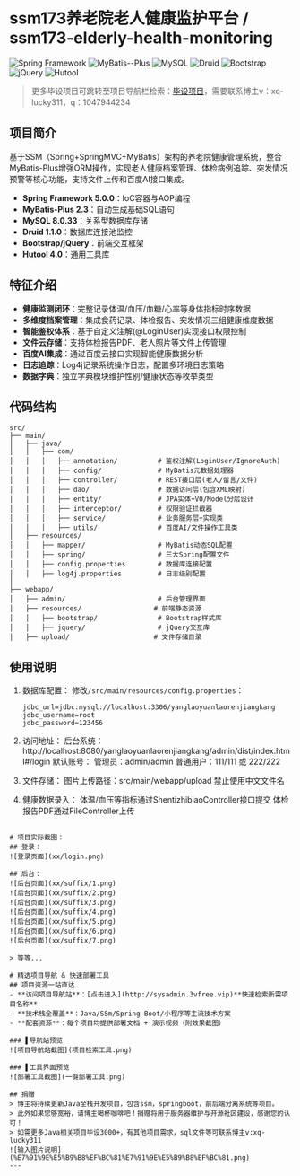 # ssm173养老院老人健康监护平台 / ssm173-elderly-health-monitoring

![Spring Framework](https://img.shields.io/badge/Spring_Framework-5.0.0-brightgreen?logo=spring)
![MyBatis--Plus](https://img.shields.io/badge/MyBatis_Plus-2.3-blue?logo=mybatis)
![MySQL](https://img.shields.io/badge/MySQL-8.0.33-orange?logo=mysql)
![Druid](https://img.shields.io/badge/Druid-1.1.0-9cf?logo=alibabadruid)
![Bootstrap](https://img.shields.io/badge/Bootstrap-3.x-purple?logo=bootstrap)
![jQuery](https://img.shields.io/badge/jQuery-1.12-blue?logo=jquery)
![Hutool](https://img.shields.io/badge/Hutool-4.0-navy?logo=java)

> 更多毕设项目可跳转至项目导航栏检索：[毕设项目](http://sysadmin.3vfree.vip)，需要联系博主v：xq-lucky311，q：1047944234

## 项目简介  
基于SSM（Spring+SpringMVC+MyBatis）架构的养老院健康管理系统，整合MyBatis-Plus增强ORM操作，实现老人健康档案管理、体检病例追踪、突发情况预警等核心功能，支持文件上传和百度AI接口集成。


- ​**​Spring Framework 5.0.0​**​：IoC容器与AOP编程
- ​**​MyBatis-Plus 2.3​**​：自动生成基础SQL语句
- ​**​MySQL 8.0.33​**​：关系型数据库存储
- ​**​Druid 1.1.0​**​：数据库连接池监控
- ​**​Bootstrap/jQuery​**​：前端交互框架
- ​**​Hutool 4.0​**​：通用工具库

## 特征介绍
- ​​**​健康监测闭环​**​：完整记录体温/血压/血糖/心率等身体指标时序数据
- ​​**​多维度档案管理​**​：集成食药记录、体检报告、突发情况三组健康维度数据
- ​​**​智能鉴权体系​**​：基于自定义注解(@LoginUser)实现接口权限控制
- ​​**​文件云存储​**​：支持体检报告PDF、老人照片等文件上传管理
- ​​**​百度AI集成​**​：通过百度云接口实现智能健康数据分析
- ​​**​日志追踪​**​：Log4j记录系统操作日志，配置多环境日志策略
- ​​**​数据字典​**​：独立字典模块维护性别/健康状态等枚举类型

## 代码结构
```
src/
├── main/
│   ├── java/
│   │   ├── com/
│   │   │   ├── annotation/          # 鉴权注解(LoginUser/IgnoreAuth)
│   │   │   ├── config/              # MyBatis元数据处理器
│   │   │   ├── controller/          # REST接口层(老人/留言/文件)
│   │   │   ├── dao/                 # 数据访问层(包含XML映射)
│   │   │   ├── entity/              # JPA实体+VO/Model分层设计
│   │   │   ├── interceptor/         # 权限验证拦截器
│   │   │   ├── service/             # 业务服务层+实现类
│   │   │   ├── utils/               # 百度AI/文件操作工具类
│   ├── resources/
│   │   ├── mapper/                  # MyBatis动态SQL配置
│   │   ├── spring/                  # 三大Spring配置文件
│   │   ├── config.properties        # 数据库连接配置
│   │   ├── log4j.properties         # 日志级别配置
│
├── webapp/
│   ├── admin/                       # 后台管理界面
│   ├── resources/                  # 前端静态资源
│   │   ├── bootstrap/               # Bootstrap样式库
│   │   ├── jquery/                  # jQuery交互库
│   ├── upload/                     # 文件存储目录
```
## 使用说明
1. 数据库配置：
   修改`/src/main/resources/config.properties`：
   ```properties
   jdbc_url=jdbc:mysql://localhost:3306/yanglaoyuanlaorenjiangkang
   jdbc_username=root
   jdbc_password=123456
   ```
2. 访问地址：
   后台系统：http://localhost:8080/yanglaoyuanlaorenjiangkang/admin/dist/index.html#/login
   默认账号：
      管理员：admin/admin
      普通用户：111/111 或 222/222

3. 文件存储：
   图片上传路径：src/main/webapp/upload
   禁止使用中文文件名

4. 健康数据录入：
   体温/血压等指标通过ShentizhibiaoController接口提交
   体检报告PDF通过FileController上传
```

# 项目实际截图：
## 登录：
![登录页面](xx/login.png)

## 后台：
![后台页面](xx/suffix/1.png)
![后台页面](xx/suffix/2.png)
![后台页面](xx/suffix/3.png)
![后台页面](xx/suffix/4.png)
![后台页面](xx/suffix/5.png)
![后台页面](xx/suffix/6.png)
![后台页面](xx/suffix/7.png)

> 等等...

# 精选项目导航 & 快速部署工具
## 项目资源一站直达
- ​**访问项目导航站**：[点击进入](http://sysadmin.3vfree.vip)**快速检索所需项目名称**
- ​**技术栈全覆盖**：Java/SSm/Spring Boot/小程序等主流技术方案
- ​**配套资源**：每个项目均提供部署文档 + 演示视频（附效果截图）

### ▌导航站预览
![项目导航站截图](项目检索工具.png)

### ▌工具界面预览
![部署工具截图](一键部署工具.png)

## 捐赠
> 博主将持续更新Java全栈开发项目，包含ssm，springboot，前后端分离系统等项目。
> 此外如果您够宽裕，请博主喝杯咖啡吧！捐赠将用于服务器维护与开源社区建设，感谢您的认可！
> 如需更多Java相关项目毕设3000+，有其他项目需求，sql文件等可联系博主v:xq-lucky311
![输入图片说明](%E7%91%9E%E5%B9%B8%EF%BC%81%E7%91%9E%E5%B9%B8%EF%BC%81.png)
---